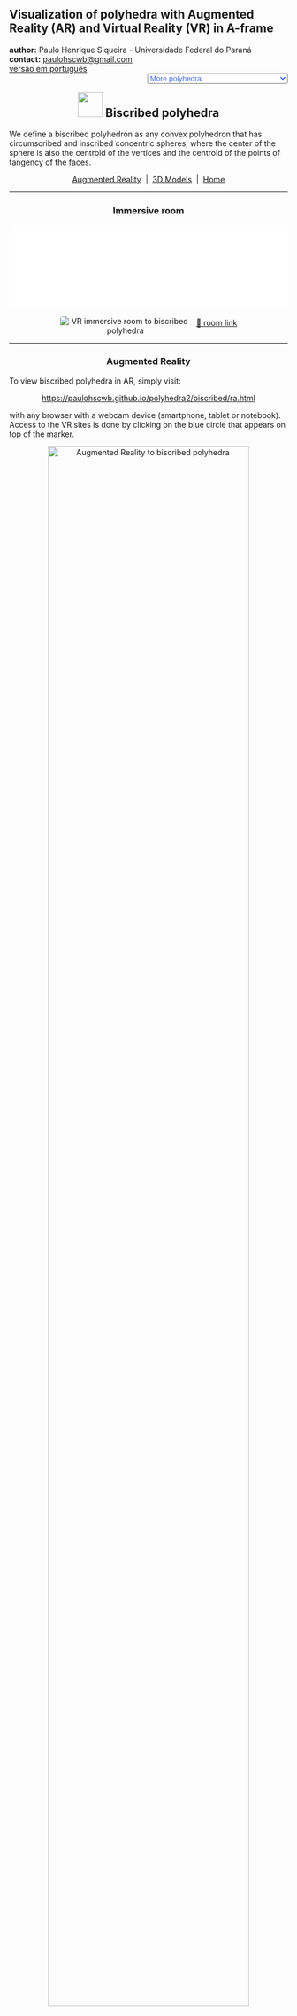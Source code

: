 <link rel="stylesheet" href="../scripts/style.css">
<meta charset="utf-8">
<link rel="icon" type="image/png" href="vr/salas/imagens/icone.png">
<h2>Visualization of polyhedra with Augmented Reality (AR) and Virtual Reality (VR) in A-frame</h2>
 <b>author:</b> Paulo Henrique Siqueira - Universidade Federal do Paraná
 <br><b>contact:</b> <a href="#">paulohscwb@gmail.com</a>
 <br><a href="https://paulohscwb.github.io/polyhedra2/chamfered/pt-br/">versão em português</a>
 <form style="margin: 0 auto; float:right; text-align:right; width:100%; margin-bottom:15px;">
	<select id="url" onchange="urlHandler(this.value)" style="color:royalblue;">
		<option disabled selected value>More polyhedra:</option>
		<option value="../ArchimedeanCatalanHulls/">Archimedean and Catalan convex hulls</option>
		<option value="../fractalplatonic/">Platonic polyhedra fractals</option>
		<option value="../fractalnonconvex/">Non convex polyhedra fractals</option>
		<option value="../fractalarchimedean/">Archimedean polyhedra fractals</option>
		<option value="../chamfered/">Chamfered polyhedra</option>
		<option value="../propellor/">Propellor polyhedra</option>
		<option value="../diamonds/">Diamond polyhedra</option>
		<option disabled value="../biscribed/pt-br/">Biscribed polyhedra</option>
	</select>
</form>
<script>
function urlHandler(value) {                               
    window.location.assign(`${value}`);
}
</script>

<p id="p1"></p>
  <h2 align="center"><img src="vr/salas/imagens/icone.png" style="margin-bottom:-10px" width="45"> Biscribed polyhedra</h2>
We define a biscribed polyhedron as any convex polyhedron that has circumscribed and inscribed concentric spheres, where the center of the sphere is also the centroid of the vertices and the centroid of the points of tangency of the faces.
<p align="center"><a href="#ra">Augmented Reality</a><span>&nbsp;&nbsp;|&nbsp;&nbsp;</span><a href="#m3d">3D Models</a><span>&nbsp;&nbsp;|&nbsp;&nbsp;</span><a href="../">Home</a></p>
  <hr>
 <h3 align="center">Immersive room</h3>
  <div class="embed-container"><iframe width="100%" src="sala.htm" title="Sala Imersiva dos Poliedros biscritos" frameborder="0" loading="lazy"></iframe></div>
  <p align="center"><img align="middle" src="../../cotadas/videos/biscribed.gif" style="max-width: 47%; border-radius:5px; margin-right:10px" loading="lazy" alt="VR immersive room to biscribed polyhedra"/><a href="sala.htm" target="_blank">&#x1f517; room link</a></p>  
  <hr>
  <h3 id="ra" align="center">Augmented Reality</h3>
  To view biscribed polyhedra in AR, simply visit:
<p align="center"><a href="ra.html" class="raAR" target="_blank">https://paulohscwb.github.io/polyhedra2/biscribed/ra.html</a></p> 
with any browser with a webcam device (smartphone, tablet or notebook). 
<br>Access to the VR sites is done by clicking on the blue circle that appears on top of the marker.
<p align="center"><img style="border-radius:7px;" alt="Augmented Reality to biscribed polyhedra" src="ar/example.jpg" width="85%"></p>
<p align="center"><img src="ar/biscribed.gif" alt="Augmented Reality to biscribed polyhedra" style="max-width: 92%; border-radius:5px;" loading="lazy"/></p>
<hr>
<h3 id="m3d" align="center">3D models</h3>
<!-- <iframe width="560" height="315" style="max-width:100%" src="https://www.youtube.com/embed/videoseries?list=PLy0I_lGW8HxXlieaiv7p0PWdsNRWPbWRv" title="YouTube video player" frameborder="0" allow="accelerometer; autoplay; clipboard-write; encrypted-media; gyroscope; picture-in-picture; web-share" allowfullscreen></iframe> -->
<h4>1. Biscribed truncated octahedron</h4>
<a href="vr/BiscribedTruncatedOctahedron.htm" target="_blank" title="3D model" class="fotoA"><img src="ar/77A.png" class="foto" alt="Biscribed Truncated Octahedron"></a><img src="ar/77.png" class="qr">
 <br><br><br>A biscript truncated octahedron has the shape of the truncated octahedron, one of the Archimedean polyhedra, but does not have the regular hexagons. It is the dual solid of the biscript tetrakis hexahedron.
 <br><br><br><b>Faces:</b> 6 squares and 8 ditrigons | <b>Edges:</b> 36 | <b>Vertices:</b> 24. <a href="http://dmccooey.com/polyhedra/BiscribedNonChiral.html" target="_blank">More...</a>
 <a href="ra.html" class="raAR" title="Augmented reality" target="_blank"></a>
<hr>
<h4>2. Biscribed tetrakis hexahedron</h4>
<a href="vr/BiscribedTetrakisHexahedron.htm" target="_blank" title="3D model" class="fotoA"><img src="ar/78A.png" class="foto" alt="Biscribed Tetrakis Hexahedron"></a><img src="ar/78.png" class="qr">
 <br><br><br>A biscript tetrakis hexahedron has the shape of the tetrakis hexahedron, one of the Catalan polyhedra, but the edge measurements are different. It is the dual solid of the biscript truncated octahedron.
 <br><br><br><b>Faces:</b> 24 isosceles triangles | <b>Edges:</b> 36 | <b>Vertices:</b> 14. <a href="http://dmccooey.com/polyhedra/BiscribedNonChiral.html" target="_blank">More...</a>
 <a href="ra.html" class="raAR" title="Augmented reality" target="_blank"></a>
<hr>
<h4>3. Chamfered octahedron</h4>
<a href="vr/ChamferedOctahedron.htm" target="_blank" title="3D model" class="fotoA"><img src="ar/58A.png" class="foto" alt="Chamfered octahedron"></a><img src="ar/58.png" class="qr">
 <br><br>A chamfered octahedron, also called tritruncated rhombic dodecahedron, is a polyhedron obtained by chamfering a regular octahedron. An equilateral chamfered octahedron may be constructed by appropriate choice of the edge length ratio for chamfering.
 <br><br><br><b>Faces:</b> 8 equilateral triangles and 12 mirror-symmetric hexagons | <b>Edges:</b> 48 | <b>Vertices:</b> 30. <a href="https://mathworld.wolfram.com/topics/ChamferedPolyhedra.html" target="_blank">More...</a>
 <a href="ra.html" class="raAR" title="Augmented reality" target="_blank"></a>
<hr>
<h4>4. Chamfered icosahedron </h4>
<a href="vr/ChamferedIcosahedron.htm" target="_blank" title="3D model" class="fotoA"><img src="ar/59A.png" class="foto" alt="Chamfered icosahedron"></a><img src="ar/59.png" class="qr">
 <br><br>A chamfered icosahedron, also called a tritruncated rhombic triacontahedron, is a polyhedron obtained by chamfering a regular icosahedron. An equilateral chamfered icosahedron may be constructed by appropriate choice of the edge length ratio for chamfering.
 <br><br><br><b>Faces:</b> 20 equilateral triangles and 30 mirror-symmetric hexagons | <b>Edges:</b> 120 | <b>Vertices:</b> 72. <a href="https://mathworld.wolfram.com/topics/ChamferedPolyhedra.html" target="_blank">More...</a>
 <a href="ra.html" class="raAR" title="Augmented reality" target="_blank"></a>
<hr>
<h4>5. Chamfered dodecahedron</h4>
<a href="vr/ChamferedDodecahedron.htm" target="_blank" title="3D model" class="fotoA"><img src="ar/60A.png" class="foto" alt="Chamfered dodecahedron"></a><img src="ar/60.png" class="qr">
 <br><br>A chamfered dodecahedron, also called truncated rhombic triacontahedron or pentatruncated rhombic triacontahedron, is a polyhedron obtained by chamfering a regular dodecahedron. An equilateral chamfered dodecahedron may be constructed by appropriate choice of the edge length ratio for chamfering.
 <br><br><br><b>Faces:</b> 12 regular pentagons and 30 mirror-symmetric hexagons | <b>Edges:</b> 120 | <b>Vertices:</b> 80. <a href="https://mathworld.wolfram.com/topics/ChamferedPolyhedra.html" target="_blank">More...</a>
 <a href="ra.html" class="raAR" title="Augmented reality" target="_blank"></a>
<hr>
<h4>6. Chamfered truncated icosahedron</h4>
<a href="vr/ChamferedTruncatedIcosahedron.htm" target="_blank" title="3D model" class="fotoA"><img src="ar/61A.png" class="foto" alt="Chamfered truncated icosahedron"></a><img src="ar/61.png" class="qr">
 <br><br>A chamfered truncated icosahedron is a polyhedron obtained by chamfering a regular truncated icosahedron. An equilateral chamfered truncated icosahedron may be constructed by appropriate choice of the edge length ratio for chamfering.
 <br><br><br><b>Faces:</b> 12 regular pentagons, 20 regular hexagons and 90 mirror-symmetric hexagons | <b>Edges:</b> 360 | <b>Vertices:</b> 240. <a href="https://mathworld.wolfram.com/topics/ChamferedPolyhedra.html" target="_blank">More...</a>
 <a href="ra.html" class="raAR" title="Augmented reality" target="_blank"></a>
<p class="topop"><a href="#p1" class="topo">back to top</a></p>
<hr>

<br><a rel="license" href="http://creativecommons.org/licenses/by-nc-nd/4.0/"><img alt="Licença Creative Commons" style="border-width:0" src="https://i.creativecommons.org/l/by-nc-nd/4.0/88x31.png" loading="lazy"/></a><br /><span xmlns:dct="http://purl.org/dc/terms/" property="dct:title">Chamfered polyhedra - Visualization of polyhedra with Augmented Reality and Virtual Reality</span> by <a xmlns:cc="http://creativecommons.org/ns#" href="https://paulohscwb.github.io/polyhedra2/chamfered/" property="cc:attributionName" rel="cc:attributionURL">Paulo Henrique Siqueira</a> is licensed with a license <a rel="license" href="http://creativecommons.org/licenses/by-nc-nd/4.0/">Creative Commons Attribution-NonCommercial-NoDerivatives 4.0 International</a>.

<h4>How to cite this work:</h4> 
<p>Siqueira, P.H., "Chamfered polyhedra - Visualization of polyhedra with Augmented Reality and Virtual Reality". Available in: <https://paulohscwb.github.io/polyhedra2/chamfered/>, November 2023.</p>
<!--<a target="_blank" href="https://doi.org/10.5281/zenodo.8272770"><img src="https://zenodo.org/badge/DOI/10.5281/zenodo.8272770.svg" alt="DOI"></a>-->
<br><br><b>References:</b>
<br>Weisstein, Eric W. "Archimedean Solid" From MathWorld-A Wolfram Web Resource. <a href="http://mathworld.wolfram.com/ArchimedeanSolid.html" target="_blank">http://mathworld.wolfram.com/ArchimedeanSolid.html</a>
<br>Weisstein, Eric W. "Platonic Solid" From MathWorld-A Wolfram Web Resource. <a href="http://mathworld.wolfram.com/PlatonicSolid.html" target="_blank">http://mathworld.wolfram.com/PlatonicSolid.html</a>
<br>Weisstein, Eric W. "Archimedean Dual" From MathWorld-A Wolfram Web Resource. <a href="https://mathworld.wolfram.com/ArchimedeanDual.html" target="_blank">https://mathworld.wolfram.com/ArchimedeanDual.html</a>
<br>Weisstein, Eric W. "Uniform Polyhedron." From MathWorld--A Wolfram Web Resource. <a href="https://mathworld.wolfram.com/UniformPolyhedron.html" target="_blank">https://mathworld.wolfram.com/UniformPolyhedron.html</a>
<br>Wikipedia <a href="https://en.wikipedia.org/wiki/Archimedean_solid" target="_blank">https://en.wikipedia.org/wiki/Archimedean_solid</a>
<br>Wikipedia <a href="https://en.wikipedia.org/wiki/en.wikipedia.org/wiki/Platonic_solid" target="_blank">https://en.wikipedia.org/wiki/Platonic_solid</a>
<br>McCooey, David I. "Visual Polyhedra". <a href="http://dmccooey.com/polyhedra/" target="_blank">http://dmccooey.com/polyhedra/</a>
